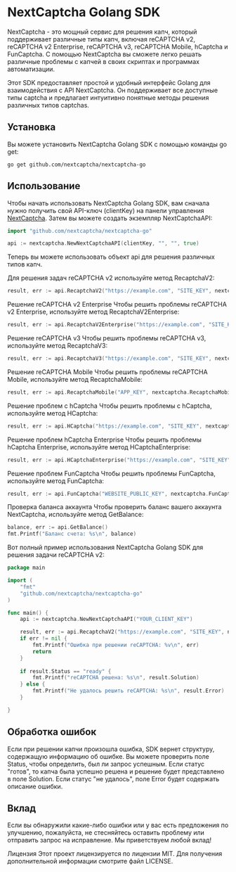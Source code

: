 # NextCaptcha Golang SDK

NextCaptcha - это мощный сервис для решения капч, который поддерживает различные типы капч, включая reCAPTCHA v2,
reCAPTCHA v2 Enterprise, reCAPTCHA v3, reCAPTCHA Mobile, hCaptcha и FunCaptcha. С помощью NextCaptcha вы сможете легко
решать различные проблемы с капчей в своих скриптах и программах автоматизации.

Этот SDK предоставляет простой и удобный интерфейс Golang для взаимодействия с API NextCaptcha. Он поддерживает все
доступные типы captcha и предлагает интуитивно понятные методы решения различных типов captchas.

## Установка

Вы можете установить NextCaptcha Golang SDK с помощью команды go get:

```shell
go get github.com/nextcaptcha/nextcaptcha-go
```

## Использование
Чтобы начать использовать NextCaptcha Golang SDK, вам сначала нужно получить свой API-ключ (clientKey) на панели управления [NextCaptcha](https://dashboard.nextcaptcha.com). Затем вы можете создать экземпляр NextCaptchaAPI:
```go
import "github.com/nextcaptcha/nextcaptcha-go"

api := nextcaptcha.NewNextCaptchaAPI(clientKey, "", "", true)

```

Теперь вы можете использовать объект api для решения различных типов капч.

Для решения задач reCAPTCHA v2 используйте метод RecaptchaV2:

```go
result, err := api.RecaptchaV2("https://example.com", "SITE_KEY", nextcaptcha.RecaptchaV2Options{})

```
Решение reCAPTCHA v2 Enterprise
Чтобы решить проблемы reCAPTCHA v2 Enterprise, используйте метод RecaptchaV2Enterprise:
```go
result, err := api.RecaptchaV2Enterprise("https://example.com", "SITE_KEY", nextcaptcha.RecaptchaV2EnterpriseOptions{})
```

Решение reCAPTCHA v3
Чтобы решить проблемы reCAPTCHA v3, используйте метод RecaptchaV3:

```go
result, err := api.RecaptchaV3("https://example.com", "SITE_KEY", nextcaptcha.RecaptchaV3Options{})

```
Решение reCAPTCHA Mobile
Чтобы решить проблемы reCAPTCHA Mobile, используйте метод RecaptchaMobile:

```go
result, err := api.RecaptchaMobile("APP_KEY", nextcaptcha.RecaptchaMobileOptions{})
```

Решение проблем с hCaptcha
Чтобы решить проблемы с hCaptcha, используйте метод HCaptcha:

```go
result, err := api.HCaptcha("https://example.com", "SITE_KEY", nextcaptcha.HCaptchaOptions{})
```
Решение проблем hCaptcha Enterprise
Чтобы решить проблемы hCaptcha Enterprise, используйте метод HCaptchaEnterprise:

```go
result, err := api.HCaptchaEnterprise("https://example.com", "SITE_KEY", nextcaptcha.HCaptchaEnterpriseOptions{})
```

Решение проблем FunCaptcha
Чтобы решить проблемы FunCaptcha, используйте метод FunCaptcha:

```go
result, err := api.FunCaptcha("WEBSITE_PUBLIC_KEY", nextcaptcha.FunCaptchaOptions{})

```
Проверка баланса аккаунта
Чтобы проверить баланс вашего аккаунта NextCaptcha, используйте метод GetBalance:

```go
balance, err := api.GetBalance()
fmt.Printf("Баланс счета: %s\n", balance)
```

Вот полный пример использования NextCaptcha Golang SDK для решения задачи reCAPTCHA v2:

```go
package main

import (
    "fmt"
    "github.com/nextcaptcha/nextcaptcha-go"
)

func main() {
    api := nextcaptcha.NewNextCaptchaAPI("YOUR_CLIENT_KEY")

    result, err := api.RecaptchaV2("https://example.com", "SITE_KEY", nextcaptcha.RecaptchaV2Options{})
    if err != nil {
        fmt.Printf("Ошибка при решении reCAPTCHA: %v\n", err)
        return
    }
    
    if result.Status == "ready" {
        fmt.Printf("reCAPTCHA решена: %s\n", result.Solution)
    } else {
        fmt.Printf("Не удалось решить reCAPTCHA: %s\n", result.Error)
    }

}

```

## Обработка ошибок
Если при решении капчи произошла ошибка, SDK вернет структуру, содержащую информацию об ошибке. Вы можете проверить поле Status, чтобы определить, был ли запрос успешным. Если статус "готов", то капча была успешно решена и решение будет представлено в поле Solution. Если статус "не удалось", поле Error будет содержать описание ошибки.

## Вклад
Если вы обнаружили какие-либо ошибки или у вас есть предложения по улучшению, пожалуйста, не стесняйтесь оставить проблему или отправить запрос на исправление. Мы приветствуем любой вклад!

Лицензия
Этот проект лицензируется по лицензии MIT. Для получения дополнительной информации смотрите файл LICENSE.